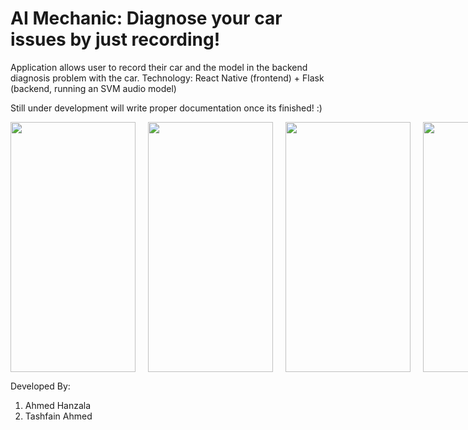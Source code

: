 <h1>AI Mechanic: Diagnose your car issues by just recording! </h1>

Application allows user to record their car and the model in the backend diagnosis problem with the car.
Technology: React Native (frontend) + Flask (backend, running an SVM audio model)

Still under development will write proper documentation once its finished! :)
<div style="display: flex;">
    <img src="https://github.com/ahmedHanzala/AI-mechanic/assets/105395393/cd081e6a-751e-4bbd-a121-3654cda0aa1f" width="200" height="400" style="margin-right: 20px;">
    <img src="https://github.com/ahmedHanzala/AI-mechanic/assets/105395393/221970f8-bb64-430f-80f9-a1c1f61b0ed9" width="200" height="400" style="margin-right: 20px;">
  <img src="https://github.com/ahmedHanzala/AI-mechanic/assets/105395393/5b25cafb-af0c-41ba-9b46-db724230a95d" width="200" height="400" style="margin-right: 20px;">

  <img src="https://github.com/ahmedHanzala/AI-mechanic/assets/105395393/42b3b615-27d8-4669-86b6-326d263e3d92" width="200" height="400" style="margin-right: 20px;">
  <img src="https://github.com/ahmedHanzala/AI-mechanic/assets/105395393/d89da3a2-a039-4d6b-9c3a-5a72f8b77806" width="200" height="400">
</div>



Developed By:
1. Ahmed Hanzala
2. Tashfain Ahmed


